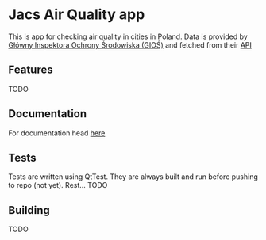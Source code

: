# Jacs Air Quality app
This is app for checking air quality in cities in Poland. Data is provided by [Główny Inspektora Ochrony Środowiska (GIOŚ)](https://powietrze.gios.gov.pl/pjp/home) and fetched from their [API](https://api.gios.gov.pl/pjp-api/swagger-ui/)
## Features
TODO
## Documentation
For documentation head [here](hwtjac0.github.io/JAQ/) 
## Tests
Tests are written using QtTest. They are always built and run before pushing to repo (not yet). Rest...
TODO
## Building
TODO